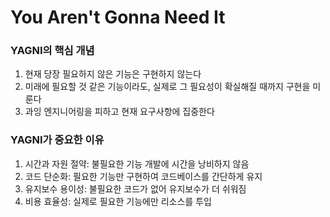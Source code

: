 # You Aren't Gonna Need It
### YAGNI의 핵심 개념
1. 현재 당장 필요하지 않은 기능은 구현하지 않는다
2. 미래에 필요할 것 같은 기능이라도, 실제로 그 필요성이 확실해질 때까지 구현을 미룬다
3. 과잉 엔지니어링을 피하고 현재 요구사항에 집중한다
### YAGNI가 중요한 이유
1. 시간과 자원 절약: 불필요한 기능 개발에 시간을 낭비하지 않음
2. 코드 단순화: 필요한 기능만 구현하여 코드베이스를 간단하게 유지
3. 유지보수 용이성: 불필요한 코드가 없어 유지보수가 더 쉬워짐
4. 비용 효율성: 실제로 필요한 기능에만 리소스를 투입